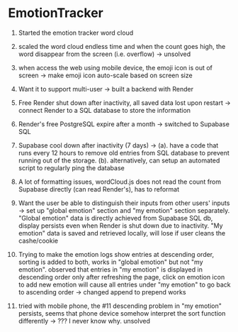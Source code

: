 # EmotionTracker

1. Started the emotion tracker word cloud

2. scaled the word cloud endless time and when the count goes high, the word disappear from the screen (i.e. overflow) -> unsolved

3. when access the web using mobile device, the emoji icon is out of screen -> make emoji icon auto-scale based on screen size

5. Want it to support multi-user -> built a backend with Render

6. Free Render shut down after inactivity, all saved data lost upon restart -> connect Render to a SQL database to store the information

7. Render's free PostgreSQL expire after a month -> switched to Supabase SQL

8. Supabase cool down after inactivity (7 days) -> (a). have a code that runs every 12 hours to remove old entries from SQL database to prevent running out of the storage. (b). alternatively, can setup an automated script to regularly ping the database

9. A lot of formatting issues, wordCloud.js does not read the count from Supabase directly (can read Render's), has to reformat

10. Want the user be able to distinguish their inputs from other users' inputs -> set up "global emotion" section and "my emotion" section separately. "Global emotion" data is directly achieved from Supabase SQL db, display persists even when Render is shut down due to inactivity. "My emotion" data is saved and retrieved locally, will lose if user cleans the cashe/cookie

11. Trying to make the emotion logs show entries at descending order, sorting is added to both, works in "global emotion" but not "my emotion". observed that entries in "my emotion" is displayed in descending order only after refreshing the page, click on emotion icon to add new emotion will cause all entries under "my emotion" to go back to ascending order -> changed append to prepend works

12. tried with mobile phone, the #11 descending problem in "my emotion" persists, seems that phone device somehow interpret the sort function differently -> ??? I never know why. unsolved
